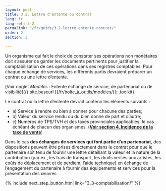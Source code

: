 ```yaml
---
layout: post
title: 3.2. Lettre d'entente ou contrat
lang: fr
lang-ref: 3-2
permalink: "/fr/guide/3_2-lettre-entente-contrat/"
order: 2
section: 3

---
```

Un organisme qui fait le choix de constater ses opérations non monétaires doit s’assurer de garder les documents pertinents pour justifier la comptabilisation de ces opérations dans ses registres comptables. Pour chaque échange de services, les différents partis devraient préparer un contrat ou une lettre d’entente.

[Voir onglet _Modèles_ : Entente échange de service, de partenariat ou de visibilité]({{ site.baseurl }}/fr/boîte_à_outils/modèles/){: .toolkit}

Le contrat ou la lettre d’entente devrait contenir les éléments suivants :
<ul class="textlist">
  <li>a) Service à rendre ou bien à donner pour chacune des parties;</li>

  <li>b) Valeur du service rendu ou du bien donné de part et d’autre;</li>

<li>c) Numéros de TPS/TVH et des taxes provinciales applicables, le cas échéant de chacun des organismes. (<a href="{{ site.baseurl }}/fr/guide/4_incidence-taxe/" title="Voir section 4. Incidence de la taxe de vente"><strong>Voir section 4. Incidence de la taxe de vente</strong></a>)</li>
 </ul>

Dans le cas **des échanges de services qui font partie d’un partenariat**, des dispositions peuvent être prises directement dans le contrat pour que le partenaire soit tenu de fournir une lettre détaillant la valeur et la nature de la contribution (par ex., les frais de transport, les droits versés aux artistes, les coûts de déplacement et de perdiem, l’aide technique) en échange de l’engagement du partenaire à fournir des équipements et services pour la présentation des œuvres.

{% include next_step_button.html link="3_3-comptabilisation/" %}